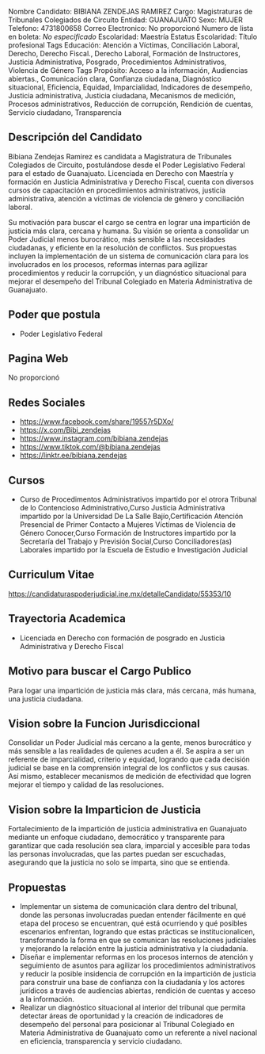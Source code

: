Nombre Candidato: BIBIANA ZENDEJAS RAMIREZ
Cargo: Magistraturas de Tribunales Colegiados de Circuito
Entidad: GUANAJUATO
Sexo: MUJER
Telefono: 4731800658
Correo Electronico: No proporcionó
Numero de lista en boleta: *No especificado*
Escolaridad: Maestría
Estatus Escolaridad: Título profesional
Tags Educación: Atención a Víctimas, Conciliación Laboral, Derecho, Derecho Fiscal., Derecho Laboral, Formación de Instructores, Justicia Administrativa, Posgrado, Procedimientos Administrativos, Violencia de Género
Tags Propósito: Acceso a la información, Audiencias abiertas., Comunicación clara, Confianza ciudadana, Diagnóstico situacional, Eficiencia, Equidad, Imparcialidad, Indicadores de desempeño, Justicia administrativa, Justicia ciudadana, Mecanismos de medición, Procesos administrativos, Reducción de corrupción, Rendición de cuentas, Servicio ciudadano, Transparencia


## Descripción del Candidato 

Bibiana Zendejas Ramirez es candidata a Magistratura de Tribunales Colegiados de Circuito, postulándose desde el Poder Legislativo Federal para el estado de Guanajuato. Licenciada en Derecho con Maestría y formación en Justicia Administrativa y Derecho Fiscal, cuenta con diversos cursos de capacitación en procedimientos administrativos, justicia administrativa, atención a víctimas de violencia de género y conciliación laboral.

Su motivación para buscar el cargo se centra en lograr una impartición de justicia más clara, cercana y humana. Su visión se orienta a consolidar un Poder Judicial menos burocrático, más sensible a las necesidades ciudadanas, y eficiente en la resolución de conflictos. Sus propuestas incluyen la implementación de un sistema de comunicación clara para los involucrados en los procesos, reformas internas para agilizar procedimientos y reducir la corrupción, y un diagnóstico situacional para mejorar el desempeño del Tribunal Colegiado en Materia Administrativa de Guanajuato.


## Poder que postula

- Poder Legislativo Federal


## Pagina Web

No proporcionó


## Redes Sociales

- https://www.facebook.com/share/19557r5DXo/
- https://x.com/Bibi_zendejas
- https://www.instagram.com/bibiana.zendejas
- https://www.tiktok.com/@bibiana.zendejas
- https://linktr.ee/bibiana.zendejas


## Cursos

- Curso de Procedimentos Administrativos impartido por el otrora Tribunal de lo Contencioso Administrativo,Curso Justicia Administrativa impartido por la Universidad De La Salle Bajío,Certificación Atención Presencial de Primer Contacto a Mujeres Víctimas de Violencia de Género   Conocer,Curso Formación de Instructores impartido por la Secretaría del Trabajo y Previsión Social,Curso Conciliadores(as) Laborales impartido por la Escuela de Estudio e Investigación Judicial


## Curriculum Vitae

https://candidaturaspoderjudicial.ine.mx/detalleCandidato/55353/10


## Trayectoria Academica

- Licenciada en Derecho con formación de posgrado en Justicia Administrativa y Derecho Fiscal


## Motivo para buscar el Cargo Publico

Para logar una impartición de justicia más clara, más cercana, más humana, una justicia ciudadana.


## Vision sobre la Funcion Jurisdiccional

Consolidar un Poder Judicial más cercano a la gente, menos burocrático y más sensible a las realidades de quienes acuden a él. Se aspira a ser un referente de imparcialidad, criterio y equidad, logrando que cada decisión judicial se base en la comprensión integral de los conflictos y sus causas. Así mismo, establecer mecanismos de medición de efectividad que logren mejorar el tiempo y calidad de las resoluciones.


## Vision sobre la Imparticion de Justicia

Fortalecimiento de la impartición de justicia administrativa en Guanajuato mediante un enfoque ciudadano, democrático y transparente para garantizar que cada resolución sea clara, imparcial y accesible para todas las personas involucradas, que las partes puedan ser escuchadas, asegurando que la justicia no solo se imparta, sino que se entienda.


## Propuestas

- Implementar un sistema de comunicación clara dentro del tribunal, donde las personas involucradas puedan entender fácilmente en qué etapa del proceso se encuentran, qué está ocurriendo y qué posibles escenarios enfrentan, logrando que estas prácticas se institucionalicen, transformando la forma en que se comunican las resoluciones judiciales y mejorando la relación entre la justicia administrativa y la ciudadanía.
- Diseñar e implementar reformas en los procesos internos de atención y seguimiento de asuntos para agilizar los procedimientos administrativos y reducir la posible insidencia de corrupción en la impartición de justicia para construir una base de confianza con la ciudadanía y los actores jurídicos a través de audiencias abiertas, rendición de cuentas y acceso a la información.
- Realizar un diagnóstico situacional al interior del tribunal que permita detectar áreas de oportunidad y la creación de indicadores de desempeño del personal para posicionar al Tribunal Colegiado en Materia Administrativa de Guanajuato como un referente a nivel nacional en eficiencia, transparencia y servicio ciudadano.

